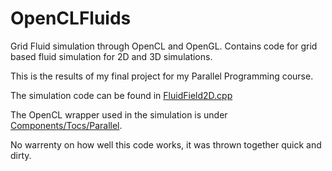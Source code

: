 OpenCLFluids
============

Grid Fluid simulation through OpenCL and OpenGL. Contains code for grid based fluid simulation for 2D and 3D simulations.


This is the results of my final project for my Parallel Programming course.

The simulation code can be found in [FluidField2D.cpp](https://github.com/LordTocs/OpenCLFluids/blob/master/LiquidVolumeRender/FluidField2D.cpp)

The OpenCL wrapper used in the simulation is under [Components/Tocs/Parallel](https://github.com/LordTocs/OpenCLFluids/tree/master/Components/Tocs/Parallel).

No warrenty on how well this code works, it was thrown together quick and dirty.
